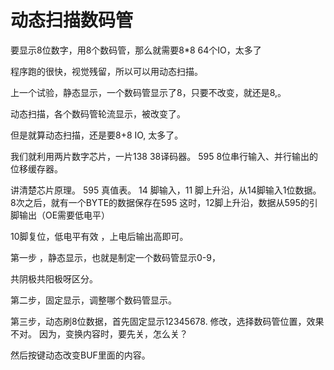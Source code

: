 # 动态扫描数码管

要显示8位数字，用8个数码管，那么就需要8*8 64个IO，太多了

程序跑的很快，视觉残留，所以可以用动态扫描。

上一个试验，静态显示，一个数码管显示了8，只要不改变，就还是8,。

动态扫描，各个数码管轮流显示，被改变了。

但是就算动态扫描，还是要8+8 IO, 太多了。

我们就利用两片数字芯片，一片138 38译码器。
595 8位串行输入、并行输出的位移缓存器。

讲清楚芯片原理。
595 真值表。
14 脚输入，11 脚上升沿，从14脚输入1位数据。8次之后，就有一个BYTE的数据保存在595
这时，12脚上升沿，数据从595的引脚输出（OE需要低电平）

10脚复位，低电平有效 ，上电后输出高即可。

第一步 ，静态显示，也就是制定一个数码管显示0-9，

共阴极共阳极呀区分。

第二步，固定显示，调整哪个数码管显示。

第三步，动态刷8位数据，首先固定显示12345678.
修改，选择数码管位置，效果不对。
因为，变换内容时，要先关，怎么关？

然后按键动态改变BUF里面的内容。


